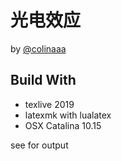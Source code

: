 # 光电效应

by [@colinaaa](https://github.com/colinaaa)

## Build With

- texlive 2019
- latexmk with lualatex
- OSX Catalina 10.15

see [](./tmp/index.pdf) for output
